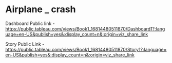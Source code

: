 # Airplane _ crash


Dashboard Public link - https://public.tableau.com/views/Book1_16814480511870/Dashboard1?:language=en-US&publish=yes&:display_count=n&:origin=viz_share_link

Story Public Link -https://public.tableau.com/views/Book1_16814480511870/Story1?:language=en-US&publish=yes&:display_count=n&:origin=viz_share_link

